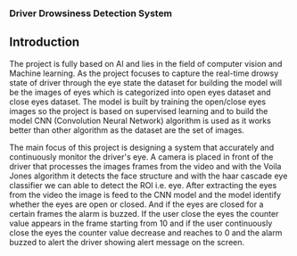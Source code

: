 <h3>Driver Drowsiness Detection System</h3>

<h2>Introduction</h2>
The project is fully based on AI and lies in the field of computer vision and Machine learning. As the project focuses to capture the real-time drowsy state of driver through the eye state the dataset for building the model will be the images of eyes which is categorized into open eyes dataset and close eyes dataset. The model is built by training the open/close eyes images so the project is based on supervised learning and to build the model CNN (Convolution Neural Network) algorithm is used as it works better than other algorithm as the dataset are the set of images. 
<br>

The main focus of this project is designing a system that accurately and continuously monitor the driver's eye. A camera is placed in front of the driver that processes the images frames from the video and with the Voila Jones algorithm it detects the face structure and with the haar cascade eye classifier we can able to detect the ROI i.e. eye. After extracting the eyes from the video the image is feed to the CNN model and the model identify whether the eyes are open or closed. And if the eyes are closed for a certain frames the alarm is buzzed. If the user close the eyes the counter value appears in the frame starting from 10 and if the user continuously close the eyes the counter value decrease and reaches to 0 and the alarm buzzed to alert the driver showing alert message on the screen.  